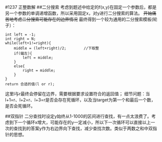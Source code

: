 #1237 正整数解
##二分搜索
考虑到题述中给定的f(x,y)在固定一个参数后，都是另一个参数的单调递增函数，所以采用固定x，对y进行二分搜索的算法。
~~开始痛苦地考虑二分搜索可能存在的边界情况~~
最终得到一个较为通用的二分搜索模板(轮子）：
```
int left = -1;
int right = N;
while(left+1!=right){
	middle = (left+right)/2;		//下取整
    if(偏左){
    	left = middle;
    }
    else{
    	right = middle;
    }
}
return 合适的值(l or r);
```
这里l与r最终会停留在边界，需要根据要求设置符合的返回值；
细节问题：当l+1=r、l+2=r、l+3=r是否会存在死循环，以及当target为第一个和最后一个数，是否会死循环。

##双指针
二分查找时设定y始终从1-1000的区间进行查找，有一点太浪费了。考虑到下一个循环x增大，可能存在的y一定减小，所以下一次循环可以直接以上一次的查找到的答案y作为右边界向下查找，减少查找次数。类似于两数之和中双指针的思想。

